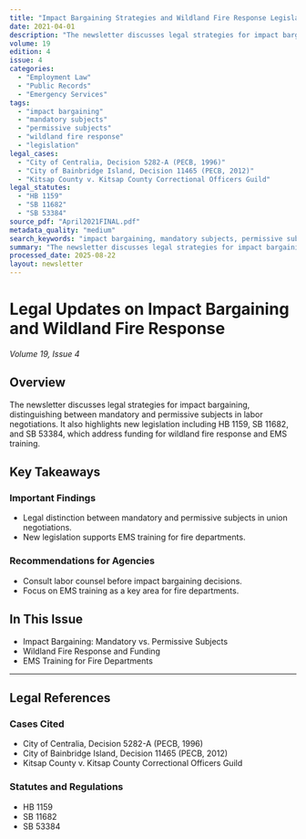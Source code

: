 ```yaml
---
title: "Impact Bargaining Strategies and Wildland Fire Response Legislation"
date: 2021-04-01
description: "The newsletter discusses legal strategies for impact bargaining, distinguishing between mandatory and permissive subjects in labor negotiations. It also highlights new legislation including HB 1159, SB 11682, and SB 53384, which address funding for wildland fire response and EMS training."
volume: 19
edition: 4
issue: 4
categories:
  - "Employment Law"
  - "Public Records"
  - "Emergency Services"
tags:
  - "impact bargaining"
  - "mandatory subjects"
  - "permissive subjects"
  - "wildland fire response"
  - "legislation"
legal_cases:
  - "City of Centralia, Decision 5282-A (PECB, 1996)"
  - "City of Bainbridge Island, Decision 11465 (PECB, 2012)"
  - "Kitsap County v. Kitsap County Correctional Officers Guild"
legal_statutes:
  - "HB 1159"
  - "SB 11682"
  - "SB 53384"
source_pdf: "April2021FINAL.pdf"
metadata_quality: "medium"
search_keywords: "impact bargaining, mandatory subjects, permissive subjects, wildland fire response, legislation, EMS training, fire districts, budget, labor relations..."
summary: "The newsletter discusses legal strategies for impact bargaining, distinguishing between mandatory and permissive subjects in labor negotiations. It also highlights new legislation including HB 1159, SB 11682, and SB 53384, which address funding for wildland fire response and EMS training."
processed_date: 2025-08-22
layout: newsletter
---
```


# Legal Updates on Impact Bargaining and Wildland Fire Response

*Volume 19, Issue 4*

## Overview

The newsletter discusses legal strategies for impact bargaining, distinguishing between mandatory and permissive subjects in labor negotiations. It also highlights new legislation including HB 1159, SB 11682, and SB 53384, which address funding for wildland fire response and EMS training.

## Key Takeaways

### Important Findings

- Legal distinction between mandatory and permissive subjects in union negotiations.
- New legislation supports EMS training for fire departments.

### Recommendations for Agencies

- Consult labor counsel before impact bargaining decisions.
- Focus on EMS training as a key area for fire departments.

## In This Issue

- Impact Bargaining: Mandatory vs. Permissive Subjects
- Wildland Fire Response and Funding
- EMS Training for Fire Departments

---

## Legal References

### Cases Cited

- City of Centralia, Decision 5282-A (PECB, 1996)
- City of Bainbridge Island, Decision 11465 (PECB, 2012)
- Kitsap County v. Kitsap County Correctional Officers Guild

### Statutes and Regulations

- HB 1159
- SB 11682
- SB 53384


